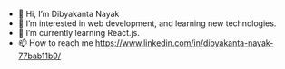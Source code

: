 - 👋 Hi, I’m Dibyakanta Nayak
- 👀 I’m interested in web development, and learning new technologies.
- 🌱 I’m currently learning React.js.
- 📫 How to reach me https://www.linkedin.com/in/dibyakanta-nayak-77bab11b9/

<!---
Litun098/Litun098 is a ✨ special ✨ repository because its `README.md` (this file) appears on your GitHub profile.
You can click the Preview link to take a look at your changes.
--->
